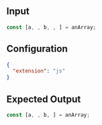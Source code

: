 
## Input
```javascript input
const [a, , b, , ] = anArray;
```

## Configuration
```json configuration
{
  "extension": "js"
}
```

## Expected Output
```javascript expected output
const [a, , b, ] = anArray;
```
